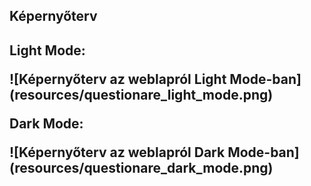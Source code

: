 <h2>Képernyőterv<h2>

<p>Light Mode:</p>
![Képernyőterv az weblapról Light Mode-ban](resources/questionare_light_mode.png)

<p>Dark Mode:</p>
![Képernyőterv az weblapról Dark Mode-ban](resources/questionare_dark_mode.png)